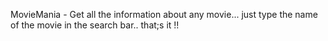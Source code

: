 MovieMania - Get all the information about any movie... just type the name of the movie in the search bar.. that;s it !!
